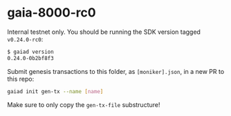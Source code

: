 # gaia-8000-rc0

Internal testnet only. You should be running the SDK version tagged `v0.24.0-rc0`:

```bash
$ gaiad version
0.24.0-0b2bf8f3
```

Submit genesis transactions to this folder, as `[moniker].json`, in a new PR to this repo:

```bash
gaiad init gen-tx --name [name]
```

Make sure to only copy the `gen-tx-file` substructure!

